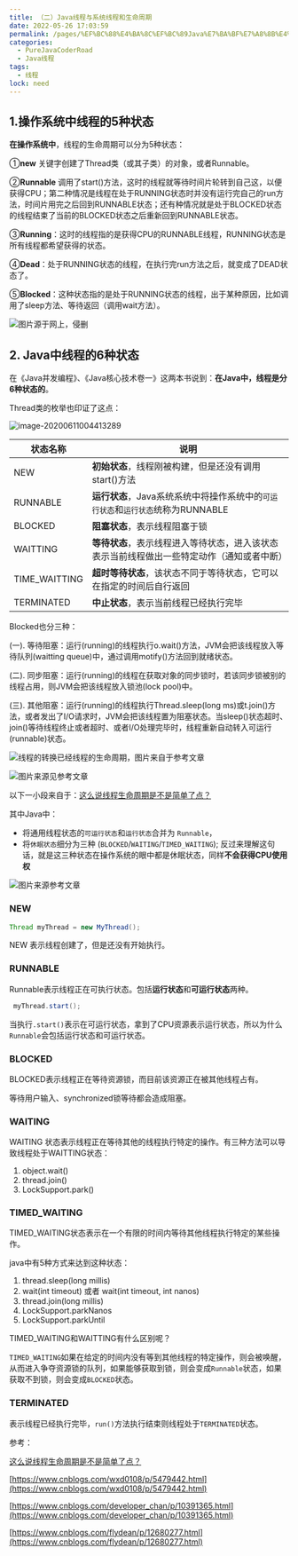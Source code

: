 ```yaml
---
title: （二）Java线程与系统线程和生命周期
date: 2022-05-26 17:03:59
permalink: /pages/%EF%BC%88%E4%BA%8C%EF%BC%89Java%E7%BA%BF%E7%A8%8B%E4%B8%8E%E7%B3%BB%E7%BB%9F%E7%BA%BF%E7%A8%8B%E5%92%8C%E7%94%9F%E5%91%BD%E5%91%A8%E6%9C%9F
categories: 
  - PureJavaCoderRoad
  - Java线程
tags: 
  - 线程
lock: need
---
```

## 1.操作系统中线程的5种状态 

**在操作系统中**，线程的生命周期可以分为5种状态：

①**new** 关键字创建了Thread类（或其子类）的对象，或者Runnable。

②**Runnable** 调用了start()方法，这时的线程就等待时间片轮转到自己这，以便获得CPU；第二种情况是线程在处于RUNNING状态时并没有运行完自己的run方法，时间片用完之后回到RUNNABLE状态；还有种情况就是处于BLOCKED状态的线程结束了当前的BLOCKED状态之后重新回到RUNNABLE状态。

③**Running**：这时的线程指的是获得CPU的RUNNABLE线程，RUNNING状态是所有线程都希望获得的状态。

④**Dead**：处于RUNNING状态的线程，在执行完run方法之后，就变成了DEAD状态了。

⑤**Blocked**：这种状态指的是处于RUNNING状态的线程，出于某种原因，比如调用了sleep方法、等待返回（调用wait方法）。



![图片源于网上，侵删](https://images-1253198264.cos.ap-guangzhou.myqcloud.com/image-20200611004316963-1594691307317.png)



## 2. Java中线程的6种状态

在《Java并发编程》、《Java核心技术卷一》这两本书说到：**在Java中，线程是分6种状态的**。

Thread类的枚举也印证了这点：

![image-20200611004413289](https://images-1253198264.cos.ap-guangzhou.myqcloud.com/image-20200611004413289.png)

| 状态名称      | 说明                                                         |
| ------------- | ------------------------------------------------------------ |
| NEW           | **初始状态**，线程刚被构建，但是还没有调用start()方法        |
| RUNNABLE      | **运行状态**，Java系统系统中将操作系统中的`可运行状态`和`运行状态`统称为RUNNABLE |
| BLOCKED       | **阻塞状态**，表示线程阻塞于锁                               |
| WAITTING      | **等待状态**，表示线程进入等待状态，进入该状态表示当前线程做出一些特定动作（通知或者中断） |
| TIME_WAITTING | **超时等待状态**，该状态不同于等待状态，它可以在指定的时间后自行返回 |
| TERMINATED    | **中止状态**，表示当前线程已经执行完毕                       |

Blocked也分三种：

(一). 等待阻塞：运行(running)的线程执行o.wait()方法，JVM会把该线程放入等待队列(waitting queue)中，通过调用motify()方法回到就绪状态。

(二). 同步阻塞：运行(running)的线程在获取对象的同步锁时，若该同步锁被别的线程占用，则JVM会把该线程放入锁池(lock pool)中。

(三). 其他阻塞：运行(running)的线程执行Thread.sleep(long ms)或t.join()方法，或者发出了I/O请求时，JVM会把该线程置为阻塞状态。当sleep()状态超时、join()等待线程终止或者超时、或者I/O处理完毕时，线程重新自动转入可运行(runnable)状态。

![线程的转换已经线程的生命周期，图片来自于参考文章](https://images-1253198264.cos.ap-guangzhou.myqcloud.com/image-20200615233613878-1594691307357.png)

![图片来源见参考文章](https://images-1253198264.cos.ap-guangzhou.myqcloud.com/image-20200616002629744-1594691307411.png)



以下一小段来自于：[这么说线程生命周期是不是简单了点？](https://mp.weixin.qq.com/s/qY6D6-B0HQxfwlKG0Kzihg)

其中Java中：

- 将通用线程状态的`可运行状态`和`运行状态`合并为 `Runnable`，
- 将`休眠状态`细分为三种 (`BLOCKED`/`WAITING`/`TIMED_WAITING`); 反过来理解这句话，就是这三种状态在操作系统的眼中都是休眠状态，同样**不会获得CPU使用权**

![图片来源参考文章](https://images-1253198264.cos.ap-guangzhou.myqcloud.com/640-1594691307404.jpg)



### NEW

```java
Thread myThread = new MyThread();
```

NEW 表示线程创建了，但是还没有开始执行。



### RUNNABLE

Runnable表示线程正在可执行状态。包括**运行状态**和**可运行状态**两种。

```java
 myThread.start();
```

当执行`.start()`表示在可运行状态，拿到了CPU资源表示运行状态，所以为什么`Runnable`会包括运行状态和可运行状态。



### BLOCKED

BLOCKED表示线程正在等待资源锁，而目前该资源正在被其他线程占有。

等待用户输入、synchronized锁等待都会造成阻塞。



### WAITING

WAITING 状态表示线程正在等待其他的线程执行特定的操作。有三种方法可以导致线程处于WAITTING状态：

1. object.wait()
2. thread.join()
3. LockSupport.park()
   

### TIMED_WAITING

TIMED_WAITING状态表示在一个有限的时间内等待其他线程执行特定的某些操作。

java中有5种方式来达到这种状态：

1. thread.sleep(long millis)
2. wait(int timeout) 或者 wait(int timeout, int nanos)
3. thread.join(long millis)
4. LockSupport.parkNanos
5. LockSupport.parkUntil



TIMED_WAITING和WAITTING有什么区别呢？

`TIMED_WAITING`如果在给定的时间内没有等到其他线程的特定操作，则会被唤醒，从而进入争夺资源锁的队列，如果能够获取到锁，则会变成`Runnable`状态，如果获取不到锁，则会变成`BLOCKED`状态。



### TERMINATED

表示线程已经执行完毕，`run()`方法执行结束则线程处于`TERMINATED`状态。



参考：

[这么说线程生命周期是不是简单了点？](https://mp.weixin.qq.com/s/qY6D6-B0HQxfwlKG0Kzihg)

[https://www.cnblogs.com/wxd0108/p/5479442.html](https://www.cnblogs.com/wxd0108/p/5479442.html)

[https://www.cnblogs.com/developer_chan/p/10391365.html](https://www.cnblogs.com/developer_chan/p/10391365.html)

[https://www.cnblogs.com/flydean/p/12680277.html](https://www.cnblogs.com/flydean/p/12680277.html)